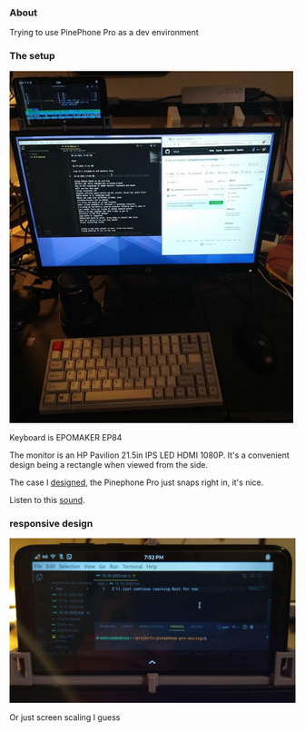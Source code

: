 ### About

Trying to use PinePhone Pro as a dev environment

### The setup

<img src="./setup.JPG" width="500"/>

Keyboard is EPOMAKER EP84

The monitor is an HP Pavilion 21.5in IPS LED HDMI 1080P. It's a convenient design being a rectangle when viewed from the side.

The case I [designed](https://github.com/jdc-cunningham/crud-pinephone-app/blob/master/monitor-phone-as-webcam-stand/model-stl.stl), the Pinephone Pro just snaps right in, it's nice.

Listen to this [sound](https://youtu.be/oUS52Lfekdo?t=307).

### responsive design

<img src="./responsive-design.JPG"/>

Or just screen scaling I guess